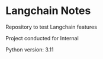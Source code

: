 # Langchain Notes
Repository to test Langchain features

Project conducted for Internal

Python version: 3.11